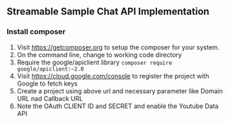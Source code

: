 ## Streamable Sample Chat API Implementation

### Install composer

1. Visit https://getcomposer.org to setup the composer for your system.
2. On the command line, change to working code directory
3. Require the google/apiclient library
    <code>composer require google/apiclient:~2.0</code>
4. Visit https://cloud.google.com/console to register the project with Google to fetch keys
5. Create a project using above url and necessary parameter like Domain URL nad Callback URL
6. Note the OAuth CLIENT ID and SECRET and enable the Youtube Data API